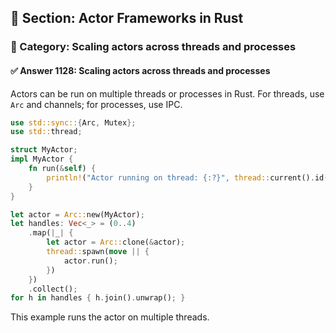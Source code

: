 ## 📘 Section: Actor Frameworks in Rust
### 🔹 Category: Scaling actors across threads and processes
#### ✅ Answer 1128: Scaling actors across threads and processes

Actors can be run on multiple threads or processes in Rust. For threads, use `Arc` and channels; for processes, use IPC.

```rust
use std::sync::{Arc, Mutex};
use std::thread;

struct MyActor;
impl MyActor {
    fn run(&self) {
        println!("Actor running on thread: {:?}", thread::current().id());
    }
}

let actor = Arc::new(MyActor);
let handles: Vec<_> = (0..4)
    .map(|_| {
        let actor = Arc::clone(&actor);
        thread::spawn(move || {
            actor.run();
        })
    })
    .collect();
for h in handles { h.join().unwrap(); }
```
This example runs the actor on multiple threads.
